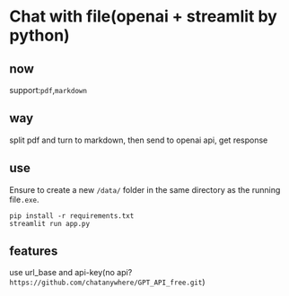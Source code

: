 # Chat with file(openai + streamlit by python)

## now
support:`pdf`,`markdown`

## way
split pdf and turn to markdown, then send to openai api, get response

## use
Ensure to create a new `/data/` folder in the same directory as the running file`.exe`.

```
pip install -r requirements.txt
streamlit run app.py
```

## features
use url_base and api-key(no api?`https://github.com/chatanywhere/GPT_API_free.git`)

